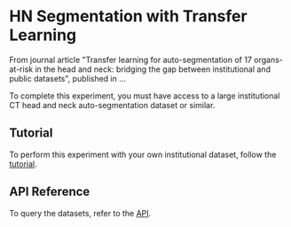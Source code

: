 # HN Segmentation with Transfer Learning

From journal article "Transfer learning for auto-segmentation of 17 organs-at-risk in the head and neck: bridging the gap between institutional and public datasets", published in ...

To complete this experiment, you must have access to a large institutional CT head and neck auto-segmentation dataset or similar.

## Tutorial

To perform this experiment with your own institutional dataset, follow the [tutorial](tutorial.ipynb).

## API Reference

To query the datasets, refer to the [API](api.md).
